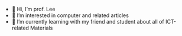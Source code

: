 - 👋 Hi, I’m prof. Lee
- 👀 I’m interested in computer and related articles
- 🌱 I’m currently learning with my friend and student about all of ICT-related Materials

<!---
greenyon/greenyon is a ✨ special ✨ repository because its `README.md` (this file) appears on your GitHub profile.
You can click the Preview link to take a look at your changes.
--->
